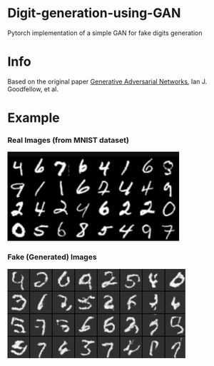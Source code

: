 # Digit-generation-using-GAN
Pytorch implementation of a simple GAN for fake digits generation

# Info

Based on the original paper  <a href="https://arxiv.org/abs/1406.2661">Generative Adversarial Networks</a>, Ian J. Goodfellow, et al.

# Example

### Real Images (from MNIST dataset)
<img src="https://github.com/Vaibhavck/Digit-generation-using-GAN/blob/master/sample%20result/gan_mnist_real.png" height="200">


### Fake (Generated) Images
<img src="https://github.com/Vaibhavck/Digit-generation-using-GAN/blob/master/sample%20result/gan_mnist_fake.png" height="200">
